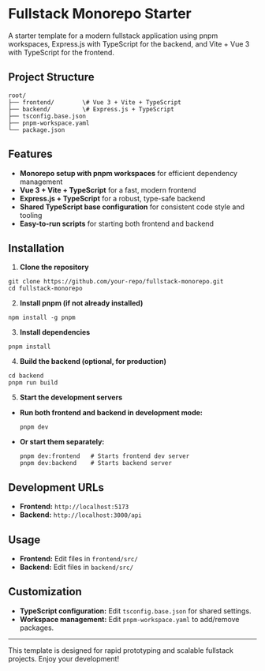 # Fullstack Monorepo Starter

A starter template for a modern fullstack application using pnpm workspaces, Express.js with TypeScript for the backend, and Vite + Vue 3 with TypeScript for the frontend.

## Project Structure
```
root/
├── frontend/        \# Vue 3 + Vite + TypeScript
├── backend/         \# Express.js + TypeScript
├── tsconfig.base.json
├── pnpm-workspace.yaml
└── package.json
```
## Features

- **Monorepo setup with pnpm workspaces** for efficient dependency management
- **Vue 3 + Vite + TypeScript** for a fast, modern frontend
- **Express.js + TypeScript** for a robust, type-safe backend
- **Shared TypeScript base configuration** for consistent code style and tooling
- **Easy-to-run scripts** for starting both frontend and backend

## Installation

1. **Clone the repository**
```
git clone https://github.com/your-repo/fullstack-monorepo.git
cd fullstack-monorepo
```

2. **Install pnpm (if not already installed)**
```
npm install -g pnpm
```

3. **Install dependencies**
```
pnpm install
```

4. **Build the backend (optional, for production)**
```
cd backend
pnpm run build
```

5. **Start the development servers**
- **Run both frontend and backend in development mode:**
  ```
  pnpm dev
  ```
- **Or start them separately:**
  ```
  pnpm dev:frontend   # Starts frontend dev server
  pnpm dev:backend    # Starts backend server
  ```

## Development URLs

- **Frontend:** `http://localhost:5173`
- **Backend:** `http://localhost:3000/api`

## Usage

- **Frontend:** Edit files in `frontend/src/`
- **Backend:** Edit files in `backend/src/`

## Customization

- **TypeScript configuration:** Edit `tsconfig.base.json` for shared settings.
- **Workspace management:** Edit `pnpm-workspace.yaml` to add/remove packages.

---

This template is designed for rapid prototyping and scalable fullstack projects. Enjoy your development!
